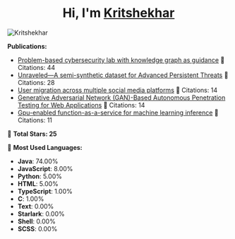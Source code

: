 
<h1 align="center">Hi, I'm <a href="https://Kritshekhar.github.io/Me.io/" target="blank">
Kritshekhar</a></h1>

<!--
**Kritshekhar/Kritshekhar** is a ✨ _special_ ✨ repository because its `README.md` (this file) appears on your GitHub profile.

Here are some ideas to get you started:

- 🔭 I’m currently working on ...
- 🌱 I’m currently learning ...
- 👯 I’m looking to collaborate on ...
- 🤔 I’m looking for help with ...
- 💬 Ask me about ...
- 📫 How to reach me: ...
- 😄 Pronouns: ...
- ⚡ Fun fact: ...
-->
<p align="left"> <img src="https://komarev.com/ghpvc/?username=Kritshekhar&label=Profile%20views&color=0e75b6&style=flat" alt="Kritshekhar" /> </p>

<!-- PUBLICATION START -->
**Publications:**
- [Problem-based cybersecurity lab with knowledge graph as guidance](#) 📄 Citations: 44
- [Unraveled—A semi-synthetic dataset for Advanced Persistent Threats](#) 📄 Citations: 28
- [User migration across multiple social media platforms](#) 📄 Citations: 14
- [Generative Adversarial Network (GAN)-Based Autonomous Penetration Testing for Web Applications](#) 📄 Citations: 14
- [Gpu-enabled function-as-a-service for machine learning inference](#) 📄 Citations: 11

<!-- PUBLICATION END -->


<!-- STAR COUNT START -->
🌟 **Total Stars: 25**
<!-- STAR COUNT END -->

<!-- LANGUAGES START -->
🚀 **Most Used Languages:**
- **Java**: 74.00%
- **JavaScript**: 8.00%
- **Python**: 5.00%
- **HTML**: 5.00%
- **TypeScript**: 1.00%
- **C**: 1.00%
- **Text**: 0.00%
- **Starlark**: 0.00%
- **Shell**: 0.00%
- **SCSS**: 0.00%
<!-- LANGUAGES END -->
